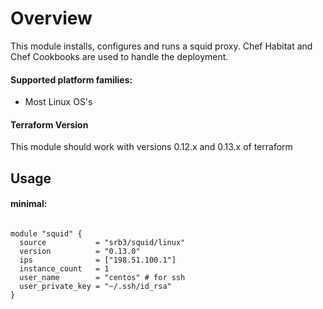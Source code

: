 # Overview
This module installs, configures and runs a squid proxy. Chef Habitat and Chef Cookbooks are used to handle the deployment. 

#### Supported platform families:
 * Most Linux OS's


#### Terraform Version
This module should work with versions 0.12.x and 0.13.x of terraform
## Usage

#### minimal:
```hcl

module "squid" {
  source           = "srb3/squid/linux"
  version          = "0.13.0"
  ips              = ["198.51.100.1"]
  instance_count   = 1
  user_name        = "centos" # for ssh
  user_private_key = "~/.ssh/id_rsa"
}
```
